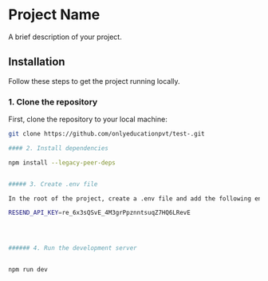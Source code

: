 # Project Name

A brief description of your project.

## Installation

Follow these steps to get the project running locally.

### 1. Clone the repository
First, clone the repository to your local machine:

```bash
git clone https://github.com/onlyeducationpvt/test-.git

#### 2. Install dependencies

npm install --legacy-peer-deps


##### 3. Create .env file

In the root of the project, create a .env file and add the following environment variable.

RESEND_API_KEY=re_6x3sQSvE_4M3grPpznntsuqZ7HQ6LRevE




###### 4. Run the development server


npm run dev
